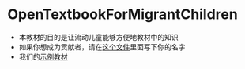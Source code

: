 # OpenTextbookForMigrantChildren
* 本教材的目的是让流动儿童能够方便地教材中的知识
* 如果你想成为贡献者，请在[这个文件](https://github.com/Loskiz/OpenTextbookForMigrantChildren/blob/master/Contributor.md)里面写下你的名字
* 我们的[示例教材](ooo)
